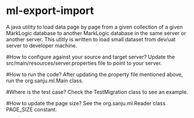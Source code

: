 # ml-export-import
A java utility to load data page by page from a given collection of a given MarkLogic database to another MarkLogic database in the same server or another server. This utitly is written to load small dataset from dev/uat server to developer machine.  

#How to configure against your source and target server?
Update the src/main/resources/server.properties file to point to your server. 

#How to run the code?
After updating the property file mentioned above, run the org.sanju.ml.Main class.

#Where is the test case?
Check the TestMigration class to see an example.

#How to update the page size?
See the org.sanju.ml.Reader class PAGE_SIZE constant.
